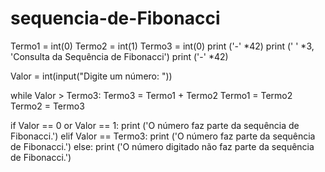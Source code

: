 # sequencia-de-Fibonacci
Termo1 = int(0)
Termo2 = int(1)
Termo3 = int(0)
print ('-' *42)
print (' ' *3, 'Consulta da Sequência de Fibonacci')
print ('-' *42)

Valor = int(input("Digite um número: "))

while Valor > Termo3:
    Termo3 = Termo1 + Termo2
    Termo1 = Termo2
    Termo2 = Termo3

if Valor == 0 or Valor == 1:
    print ('O número faz parte da sequência de Fibonacci.')
elif Valor == Termo3:
    print ('O número faz parte da sequência de Fibonacci.')
else:
    print ('O número digitado não faz parte da sequência de Fibonacci.')
